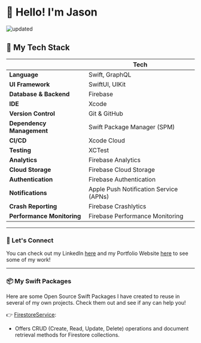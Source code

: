 # 👋 Hello! I'm Jason

![updated](https://user-images.githubusercontent.com/36863375/232238861-a23135e5-f7aa-4ce9-ab4d-e053780f5cd1.png)

## 🥞 My Tech Stack 

|  | Tech |
|------------|-------------|
| **Language** | Swift, GraphQL |
| **UI Framework** | SwiftUI, UIKit |
| **Database & Backend** | Firebase |
| **IDE** | Xcode |
| **Version Control** | Git & GitHub
| **Dependency Management** | Swift Package Manager (SPM) |
| **CI/CD** | Xcode Cloud |
| **Testing** | XCTest |
| **Analytics** | Firebase Analytics |
| **Cloud Storage** | Firebase Cloud Storage |
| **Authentication** | Firebase Authentication |
| **Notifications** | Apple Push Notification Service (APNs) |
| **Crash Reporting** | Firebase Crashlytics |
| **Performance Monitoring** | Firebase Performance Monitoring |



---

### 💬 Let's Connect
You can check out my LinkedIn [here](https://www.linkedin.com/in/jasonschneider8) and my Portfolio Website [here](https://www.jasonschneider.tech) to see some of my work!

---

### 📦 My Swift Packages
Here are some Open Source Swift Packages I have created to reuse in several of my own projects. Check them out and see if any can help you! 

👉  [FirestoreService](https://github.com/js8developer/FirestoreService):
  * Offers CRUD (Create, Read, Update, Delete) operations and document retrieval methods for Firestore collections.
